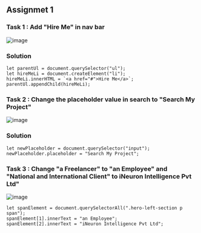## Assignmet 1

### Task 1 : Add "Hire Me" in nav bar

![image](https://user-images.githubusercontent.com/48837703/215449066-347e1572-0fe4-4efb-a024-366618a3a591.png)

### Solution

```
let parentUl = document.querySelector("ul");
let hireMeLi = document.createElement("li");
hireMeLi.innerHTML = `<a href="#">Hire Me</a>`;
parentUl.appendChild(hireMeLi);
```

### Task 2 : Change the placeholder value in search to "Search My Project"

![image](https://user-images.githubusercontent.com/48837703/215451474-e71ce622-4dc5-4c41-8f0b-e54d035a094b.png)

### Solution

```
let newPlaceholder = document.querySelector("input");
newPlaceholder.placeholder = "Search My Project";
```

### Task 3 : Change "a Freelancer" to "an Employee" and "National and International Client" to iNeuron Intelligence Pvt Ltd"

![image](https://user-images.githubusercontent.com/48837703/215527128-a8b9ce1f-9fa5-4f46-8d69-8d7d67b196fd.png)

```
let spanElement = document.querySelectorAll(".hero-left-section p span");
spanElement[1].innerText = "an Employee";
spanElement[2].innerText = "iNeuron Intelligence Pvt Ltd";
```
